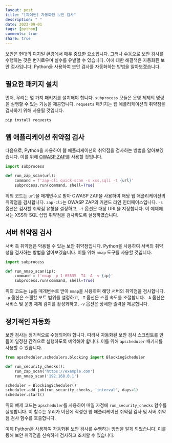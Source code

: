 ```yaml
---
layout: post
title: "[파이썬] 자동화된 보안 검사"
description: " "
date: 2023-09-01
tags: [python]
comments: true
share: true
---
```


보안은 현대의 디지털 환경에서 매우 중요한 요소입니다. 그러나 수동으로 보안 검사를 수행하는 것은 번거로우며 실수를 유발할 수 있습니다. 이에 대한 해결책은 자동화된 보안 검사입니다. Python을 사용하여 보안 검사를 자동화하는 방법을 알아보겠습니다.

## 필요한 패키지 설치

먼저, 우리는 몇 가지 패키지를 설치해야 합니다. `subprocess` 모듈은 운영 체제의 명령을 실행할 수 있는 기능을 제공합니다. `requests` 패키지는 웹 애플리케이션의 취약점을 검사하기 위해 사용될 것입니다.

```python
pip install requests
```

## 웹 애플리케이션 취약점 검사

다음으로, Python을 사용하여 웹 애플리케이션의 취약점을 검사하는 방법을 알아보겠습니다. 이를 위해 [OWASP ZAP](https://www.zaproxy.org/)를 사용할 것입니다.

```python
import subprocess

def run_zap_scan(url):
    command = f'zap-cli quick-scan -s xss,sqli -t {url}'
    subprocess.run(command, shell=True)
```

위의 코드는 `url`을 매개변수로 받아 OWASP ZAP을 사용하여 해당 웹 애플리케이션의 취약점을 검사합니다. `zap-cli`는 OWASP ZAP의 커맨드 라인 인터페이스입니다. `-s` 옵션은 검사할 취약점 유형을 설정하고, `-t` 옵션은 대상 URL을 지정합니다. 이 예제에서는 XSS와 SQL 삽입 취약점을 검사하도록 설정하였습니다.

## 서버 취약점 검사

서버 측 취약점은 악용될 수 있는 보안 취약점입니다. Python을 사용하여 서버의 취약성을 검사하는 방법을 알아보겠습니다. 이를 위해 `nmap` 도구를 사용할 것입니다.

```python
import subprocess

def run_nmap_scan(ip):
    command = f'nmap -p 1-65535 -T4 -A -v {ip}'
    subprocess.run(command, shell=True)
```

위의 코드는 `ip`를 매개변수로 받아 `nmap`을 사용하여 해당 서버의 취약점을 검사합니다. `-p` 옵션은 스캔할 포트 범위를 설정하고, `-T` 옵션은 스캔 속도를 조절합니다. `-A` 옵션은 서비스 및 운영 체제 감지를 활성화하고, `-v` 옵션은 상세한 출력을 제공합니다.

## 정기적인 자동화

보안 검사는 정기적으로 수행되어야 합니다. 따라서 자동화된 보안 검사 스크립트를 만들어 일정한 간격으로 실행하도록 예약해야 합니다. 이를 위해 `apscheduler` 패키지를 사용할 수 있습니다.

```python
from apscheduler.schedulers.blocking import BlockingScheduler

def run_security_checks():
    run_zap_scan('https://example.com')
    run_nmap_scan('192.168.0.1')

scheduler = BlockingScheduler()
scheduler.add_job(run_security_checks, 'interval', days=1)
scheduler.start()
```

위의 예제 코드는 `apscheduler`를 사용하여 매일 자정에 `run_security_checks` 함수를 실행합니다. 이 함수는 우리가 이전에 작성한 웹 애플리케이션 취약점 검사 및 서버 취약점 검사 함수를 호출합니다.

이제 Python을 사용하여 자동화된 보안 검사를 수행하는 방법을 알게 되었습니다. 이를 통해 보안 취약점을 신속하게 검사하고 조치할 수 있습니다.